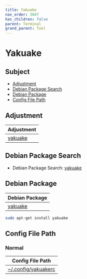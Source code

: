 ```yaml
---
title: Yakuake
nav_order: 3047
has_children: false
parent: Terminal
grand_parent: Tool
---
```



# Yakuake


## Subject

* [Adjustment](#Adjustment)
* [Debian Package Search](#debian-package-search)
* [Debian Package](#debian-package)
* [Config File Path](#config-file-path)


## Adjustment

| Adjustment |
| --- |
| [yakuake](https://github.com/samwhelp/debian-adjustment/tree/main/prototype/tool/yakuake) |


## Debian Package Search

* Debian Package Search: [yakuake](https://packages.debian.org/search?searchon=names&keywords=yakuake)


## Debian Package

| Debian Package |
| --- |
| [yakuake](https://packages.debian.org/stable/yakuake) |

``` sh
sudo apt-get install yakuake
```


## Config File Path


### Normal

| Config File Path |
| --- |
| [~/.config/yakuakerc](https://github.com/samwhelp/debian-adjustment/blob/main/prototype/tool/yakuake/asset/overlay/etc/skel/.config/yakuakerc) |

